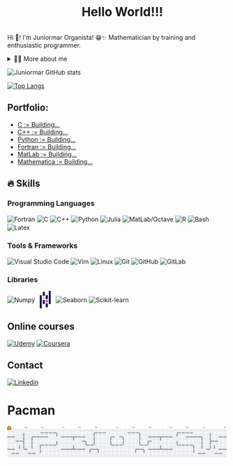<!--title-->
<div id="user-content-toc">
  <ul align="center">
    <summary><h1 style="display: inline-block">Hello World!!!</h1></summary>
</div>
<!-- Presentation -->
<p>
  Hi 👋! I'm Juniormar Organista! 😁✨ Mathematician by training and enthusiastic programmer.
</p>
<!-- Dropdown -->
<details>
  <summary>👨‍💻 More about me</summary>
  
  - 💬 I hold a Bachelor's degree in Mathematics from the State University of Maringá (UEM), a Master's degree in Applied and Computational Mathematics from the State University of Londrina (UEL), and a **Ph.D. in Applied and Computational Mathematics from the University of São Paulo (USP)**. My academic background provides me with a robust foundation in logic, algorithms, and complex problem-solving.
  
  - 🌐 Connect with me:
    [![Instagram](https://img.shields.io/badge/Instagram-E4405F?style=for-the-badge&logo=instagram&logoColor=white)](https://www.instagram.com/juniormarorganista/)
    [![Facebook](https://img.shields.io/badge/Facebook-1877F2?style=for-the-badge&logo=facebook&logoColor=white)](https://www.facebook.com/juniormar.organista)
    [![Email](https://img.shields.io/badge/Email-D14836?style=for-the-badge&logo=gmail&logoColor=white)](mailto:juniormarorganista@alumni.usp.br)
</details>

![Juniormar GitHub stats](https://github-readme-stats.vercel.app/api?username=juniormarorganista&show_icons=true&theme=dracula)

[![Top Langs](https://github-readme-stats.vercel.app/api/top-langs/?username=juniormarorganista&layout=donut)](https://github.com/juniormarorganista/github-readme-stats)

<!-- Portfolio -->
## Portfolio:
- [C := Building...](https://github.com/juniormarorganista/Codes/C/Calculator)
- [C++ := Building...](https://github.com/juniormarorganista/Codes)
- [Python := Building...](https://github.com/juniormarorganista/Codes)
- [Fortran := Building...](https://github.com/juniormarorganista/Codes)
- [MatLab := Building...](https://github.com/juniormarorganista/Codes)
- [Mathematica := Building...](https://github.com/juniormarorganista/Codes)

## 🔥 Skills
<!-- Skills: Programming Languages -->
<div style="flex-basis: 48%;">
  <h3>Programming Languages</h3>
  <img align="center" alt="Fortran" height="30" width="40" src="https://cdn.jsdelivr.net/gh/devicons/devicon@latest/icons/fortran/fortran-original.svg" />
  <img align="center" alt="C" height="30" width="40" src="https://cdn.jsdelivr.net/gh/devicons/devicon@latest/icons/c/c-original.svg" />
  <img align="center" alt="C++" height="30" width="40" src="https://cdn.jsdelivr.net/gh/devicons/devicon@latest/icons/cplusplus/cplusplus-original.svg" />
  <img align="center" alt="Python" height="30" width="40" src="https://cdn.jsdelivr.net/gh/devicons/devicon@latest/icons/python/python-original.svg" />
  <img align="center" alt="Julia" height="30" width="40" src="https://cdn.jsdelivr.net/gh/devicons/devicon@latest/icons/julia/julia-original-wordmark.svg" />
  <img align="center" alt="MatLab/Octave" height="30" width="40" src="https://cdn.jsdelivr.net/gh/devicons/devicon@latest/icons/matlab/matlab-original.svg" />
  <img align="center" alt="R" height="30" width="40" src="https://cdn.jsdelivr.net/gh/devicons/devicon@latest/icons/r/r-original.svg" />
  <img align="center" alt="Bash" height="30" width="40" src="https://cdn.jsdelivr.net/gh/devicons/devicon@latest/icons/bash/bash-original.svg" />
  <img align="center" alt="Latex" height="30" width="40" src="https://cdn.jsdelivr.net/gh/devicons/devicon@latest/icons/latex/latex-original.svg" />
</div>
          
<!-- Skills: Tools & Frameworks -->
<div style="flex-basis: 48%;">
  <h3>Tools & Frameworks</h3>
  <img align="center" alt="Visual Studio Code" height="30" width="40" src="https://cdn.jsdelivr.net/gh/devicons/devicon@latest/icons/visualstudio/visualstudio-original.svg" />
  <img align="center" alt="Vim" height="30" width="40" src="https://cdn.jsdelivr.net/gh/devicons/devicon@latest/icons/vim/vim-original.svg" />
  <img align="center" alt="Linux" height="30" width="40" src="https://cdn.jsdelivr.net/gh/devicons/devicon@latest/icons/linux/linux-original.svg" />
  <img align="center" alt="Git" height="30" width="40" src="https://cdn.jsdelivr.net/gh/devicons/devicon@latest/icons/git/git-original-wordmark.svg" />
  <img align="center" alt="GitHub" height="30" width="40" src="https://cdn.jsdelivr.net/gh/devicons/devicon@latest/icons/github/github-original-wordmark.svg" />
  <img align="center" alt="GitLab" height="30" width="40" src="https://cdn.jsdelivr.net/gh/devicons/devicon@latest/icons/gitlab/gitlab-original-wordmark.svg" />
</div>

<!-- Skills: Libraries -->
<div style="flex-basis: 48%;">
  <h3>Libraries</h3>
  <img align="center" alt="Numpy" height="30" width="40" src="https://cdn.jsdelivr.net/gh/devicons/devicon/icons/numpy/numpy-original.svg">
  <img align="center" alt="Pandas" src="https://raw.githubusercontent.com/devicons/devicon/2ae2a900d2f041da66e950e4d48052658d850630/icons/pandas/pandas-original.svg" alt="pandas" width="40" height="40"/>
  <img align="center" alt="Seaborn" src="https://seaborn.pydata.org/_images/logo-mark-lightbg.svg" alt="seaborn" width="40" height="40"/>
  <img align="center" alt="Scikit-learn" src="https://upload.wikimedia.org/wikipedia/commons/0/05/Scikit_learn_logo_small.svg" alt="scikit_learn" width="40" height="40"/>
</div>

## Online courses
[![Udemy](https://img.shields.io/badge/Udemy-EC5252?style=for-the-badge&logo=Udemy&logoColor=white)](https://www.udemy.com/user/juniormar-organista/)
[![Coursera](https://img.shields.io/badge/Coursera-0056D2?style=for-the-badge&logo=Coursera&logoColor=white)](https://www.coursera.org/user/5060d19f4e86757542e44f3f5717cb56)

## Contact
<!-- Links -->
[![Linkedin](https://img.shields.io/badge/LinkedIn-0077B5?style=for-the-badge&logo=linkedin&logoColor=white)](https://www.linkedin.com/in/juniormar-organista-1762802a/)

# Pacman
<picture>
  <source media="(prefers-color-scheme: dark)" srcset="https://raw.githubusercontent.com/juniormarorganista/juniormarorganista/output/pacman-contribution-graph-dark.svg">
  <source media="(prefers-color-scheme: light)" srcset="https://raw.githubusercontent.com/juniormarorganista/juniormarorganista/output/pacman-contribution-graph.svg">
  <img alt="pacman contribution graph" src="https://raw.githubusercontent.com/juniormarorganista/juniormarorganista/output/pacman-contribution-graph.svg">
</picture>
